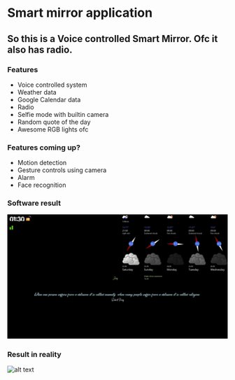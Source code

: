 # Smart mirror application

## So this is a Voice controlled Smart Mirror. Ofc it also has radio.

### Features

* Voice controlled system
* Weather data
* Google Calendar data
* Radio
* Selfie mode with builtin camera
* Random quote of the day
* Awesome RGB lights ofc


### Features coming up?
* Motion detection
* Gesture controls using camera
* Alarm
* Face recognition


### Software result
![alt text](https://github.com/snaggedagge/java-development/blob/master/documentation/images/smartmirror/software.JPG?raw=true)

### Result in reality
![alt text](https://github.com/snaggedagge/java-development/blob/master/documentation/images/smartmirror/reality.jpg?raw=true)
